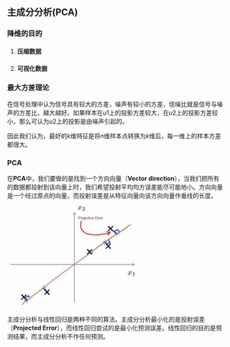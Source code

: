 ## 主成分分析(PCA)

### 降维的目的

1. #### 压缩数据

2. #### 可视化数据

### 最大方差理论

在信号处理中认为信号具有较大的方差，噪声有较小的方差，信噪比就是信号与噪声的方差比，越大越好。如果样本在$u1$上的投影方差较大，在$u2$上的投影方差较小，那么可认为$u2​$上的投影是由噪声引起的。

因此我们认为，最好的$k$维特征是将$n$维样本点转换为$k​$维后，每一维上的样本方差都很大。



### PCA

在**PCA**中，我们要做的是找到一个方向向量（**Vector direction**），当我们把所有的数据都投射到该向量上时，我们希望投射平均均方误差能尽可能地小。方向向量是一个经过原点的向量，而投射误差是从特征向量向该方向向量作垂线的长度。

![img](../../notes/AndrewNg/images/23.jpg)

主成分分析与线性回归是两种不同的算法。主成分分析最小化的是投射误差（**Projected Error**），而线性回归尝试的是最小化预测误差。线性回归的目的是预测结果，而主成分分析不作任何预测。



